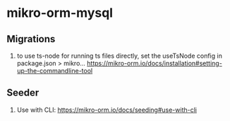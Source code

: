 # mikro-orm-mysql

## Migrations

1. to use ts-node for running ts files directly, set the useTsNode config in package.json > mikro...
   https://mikro-orm.io/docs/installation#setting-up-the-commandline-tool

## Seeder

1. Use with CLI: https://mikro-orm.io/docs/seeding#use-with-cli
